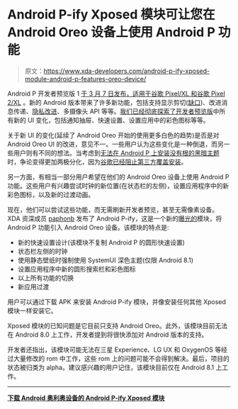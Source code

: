 # Android P-ify Xposed 模块可让您在 Android Oreo 设备上使用 Android P 功能

> 原文：<https://www.xda-developers.com/android-p-ify-xposed-module-android-p-features-oreo-device/>

Android P 开发者预览版 1 [于 3 月 7 日发布，适用于谷歌 Pixel/XL 和谷歌 Pixel 2/XL](https://www.xda-developers.com/android-p-developer-preview-1-google-pixel-xl-pixel-2-xl/) 。新的 Android 版本带来了许多新功能，包括支持显示剪切([缺口](https://www.xda-developers.com/android-display-notch-discussion/))、改进消息传递、[隐私改进](https://www.xda-developers.com/android-p-privacy-updates/)、多摄像头 API 等等。[我们已经彻底探索了开发者预览版](https://www.xda-developers.com/android-p-dp1-google-pixel-xl-pixel-2-xl-minor-features/)中所有新的 UI 变化，包括通知抽屉、快速设置、设置应用中的彩色图标等等。

关于新 UI 的变化(延续了 Android Oreo 开始的使用更多白色的趋势)是否是对 Android Oreo UI 的改进，意见不一。一些用户认为这些变化是一种倒退，而另一些用户则有不同的想法。当考虑到[无法在 Android P 上安装没有根的黑暗主题](https://www.xda-developers.com/install-dark-theme-android-oreo-without-root/)时，争论变得更加两极分化，因为[谷歌已经阻止第三方覆盖安装](https://www.xda-developers.com/android-p-blocks-custom-overlays-substratum-themes/)。

另一方面，有相当一部分用户希望在他们的 Android Oreo 设备上使用 Android P 功能。这些用户有兴趣尝试时钟的新位置(在状态栏的左侧)，设置应用程序中的新彩色图标，以及新的过渡动画。

现在，他们可以尝试这些功能，而无需刷新开发者预览，甚至无需像素设备。XDA 资深成员 [paphonb](https://forum.xda-developers.com/member.php?u=6018897) 发布了 Android P-ify，这是一个新的[曝光的](https://www.xda-developers.com/xposed-installer-v3-15-android-oreo-fixes/)模块，将 Android P 功能引入 Android Oreo 设备。该模块的特点是:

*   新的快速设置设计(该模块不复制 Android P 的圆形快速设置)
*   状态栏左侧的时钟
*   使用静态壁纸时强制使用 SystemUI 深色主题(仅限 Android 8.1)
*   设置应用程序中新的圆形搜索栏和彩色图标
*   以上所有功能的切换
*   新应用过渡

用户可以通过下载 APK 来安装 Android P-ify 模块，并像安装任何其他 Xposed 模块一样安装它。

Xposed 模块的已知问题是它目前只支持 Android Oreo。此外，该模块目前无法在 Android 8.0 上工作，开发者提到将很快添加对 Android 版本的支持。

开发者还指出，该模块可能无法在三星 Experience、LG UX 和 OxygenOS 等经过大量修改的 rom 中工作，这些 rom 上的问题可能不会得到解决。最后，项目的状态被归类为 alpha。建议感兴趣的用户记住，该模块目前仅在 Android 8.1 上工作。

* * *

[**下载 Android 奥利奥设备的 Android P-ify Xposed 模块**](https://forum.xda-developers.com/xposed/modules/xposed-android-p-ify-features-t3764556)